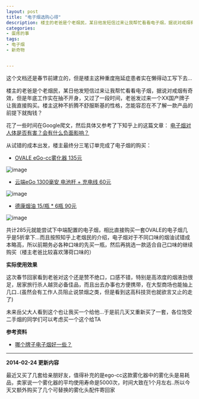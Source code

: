 ```yaml
---
layout: post
title: "电子烟选购心得"
description: 楼主的老爸是个老烟民，某日他发短信过来让我帮忙看看电子烟，据说对戒烟有奇效，但是年底工作实在抽不开身，又过了一段时间，老爸发过来一个XX国产牌子让我直接购买。楼主这种不折腾不舒服斯基的性格，怎能容忍在不了解一款产品的前提下就掏钱？
categories:
- 蛋疼的事
tags:
- 电子烟
- 新奇物


---
```


这个文档还是春节前建立的，但是楼主这种重度拖延症患者实在懒得动工写下去...

楼主的老爸是个老烟民，某日他发短信过来让我帮忙看看电子烟，据说对戒烟有奇效，但是年底工作实在抽不开身，又过了一段时间，老爸发过来一个XX国产牌子让我直接购买。楼主这种不折腾不舒服斯基的性格，怎能容忍在不了解一款产品的前提下就掏钱？

花了一些时间在Google爬文，然后具体又参考了下知乎上的这篇文章：
[电子烟对人体是否有害？会有什么负面影响？](http://www.zhihu.com/question/19685049)

从试错的成本出发，楼主最终分三笔订单完成了电子烟的购买：

* [OVALE eGo-cc雾化器 135元](http://redirect.simba.taobao.com/rd?w=unionnojs&f=http%3A%2F%2Fre.taobao.com%2Feauction%3Fe%3DLA%252F7EOlBCqXghojqVNxKsXq%252B2YH22tHJzXofVasUP7mLltG5xFicOSZqewpHPyZzVuAX9KjHXqlrRF2mRoYw2w6%252F27l4VpYj72xyKpEWvWWB3ujUJI0OeA%253D%253D%26ptype%3D100010&k=e2e107a2b72ca1b1&c=un&b=alimm_0&p=mm_16933576_5054595_15502779)

![image](http://gi3.md.alicdn.com/imgextra/i3/822459970/T2csmKXmJbXXXXXXXX_!!822459970.jpg_460x460.jpg)

* [云端eGo 1300毫安 电池杆 + 充电线 60元](http://redirect.simba.taobao.com/rd?w=unionnojs&f=http%3A%2F%2Fre.taobao.com%2Feauction%3Fe%3DNzpGeVBLr53ebLdhAWchHAkm%252BuwqGAdSZ6U672N6gVGLltG5xFicOSZqewpHPyZzVuAX9KjHXqlrRF2mRoYw2w6%252F27l4VpYj72xyKpEWvWWB3ujUJI0OeA%253D%253D%26ptype%3D100010&k=e2e107a2b72ca1b1&c=un&b=alimm_0&p=mm_16933576_5054595_15502779)

![image](http://gi3.md.alicdn.com/bao/uploaded/i3/T1YNA_FXpfXXXXXXXX_!!0-item_pic.jpg_460x460q90.jpg)

* [德康烟油 15/瓶 * 6瓶 90元](http://redirect.simba.taobao.com/rd?w=unionnojs&f=http%3A%2F%2Fre.taobao.com%2Feauction%3Fe%3DqPAllAOyFBPghojqVNxKsZOxbNXXMIO94mujNrE3oq%252BLltG5xFicOSZqewpHPyZzVuAX9KjHXqlrRF2mRoYw2w6%252F27l4VpYj72xyKpEWvWWB3ujUJI0OeA%253D%253D%26ptype%3D100010&k=e2e107a2b72ca1b1&c=un&b=alimm_0&p=mm_16933576_5054595_15502779)

![image](http://img04.taobaocdn.com/bao/uploaded/i4/771823065/T2Z.50XvlXXXXXXXXX_!!771823065.jpg_460x460.jpg)


共计285元就能尝试下中端配置的电子烟，相比直接购买一套OVALE的电子烟几乎是5折拿下...而且按照知乎上老烟民的介绍，电子烟对于不同口味的烟油试错成本略高，所以前期务必各种口味的先买一瓶，然后再挑选一款适合自己口味的继续购买（楼主老爸比较喜欢薄荷口味的）

**实际使用效果**

这次春节回家看到老爸对这个还是赞不绝口，口感不错，特别是高浓度的烟液劲很足，居家旅行杀人越货必备佳品，而且出去办事也方便携带，在大型商场也能抽上几口..(虽然会有工作人员阻止说禁烟之类，但是看到这高科技货也就欲言又止的走了)

未来岳父大人看到这个也让我买一个给他...于是前几天又重新买了一套，各位饱受二手烟的同学们可以考虑买一个这个给TA

**参考资料**

* [哪个牌子电子烟好一些？](http://www.zhihu.com/question/19858845)

---


**2014-02-24 更新内容**

最近又买了几套给亲朋好友，值得补充的是ego-cc这款雾化器中的雾化头是易耗品，卖家说一个雾化器的平均使用寿命是5000次，时间大致在1个月左右..所以今天又额外购买了几个可替换的雾化头配件寄回家

